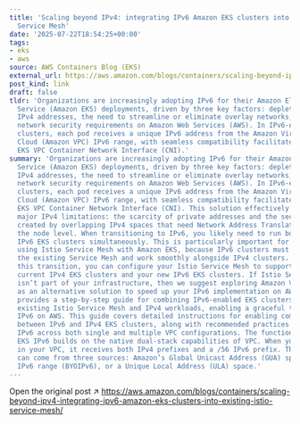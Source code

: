 ```yaml
---
title: 'Scaling beyond IPv4: integrating IPv6 Amazon EKS clusters into existing Istio
  Service Mesh'
date: '2025-07-22T18:54:25+00:00'
tags:
- eks
- aws
source: AWS Containers Blog (EKS)
external_url: https://aws.amazon.com/blogs/containers/scaling-beyond-ipv4-integrating-ipv6-amazon-eks-clusters-into-existing-istio-service-mesh/
post_kind: link
draft: false
tldr: 'Organizations are increasingly adopting IPv6 for their Amazon Elastic Kubernetes
  Service (Amazon EKS) deployments, driven by three key factors: depletion of private
  IPv4 addresses, the need to streamline or eliminate overlay networks, and improved
  network security requirements on Amazon Web Services (AWS). In IPv6-enabled EKS
  clusters, each pod receives a unique IPv6 address from the Amazon Virtual Private
  Cloud (Amazon VPC) IPv6 range, with seamless compatibility facilitated by the Amazon
  EKS VPC Container Network Interface (CNI).'
summary: 'Organizations are increasingly adopting IPv6 for their Amazon Elastic Kubernetes
  Service (Amazon EKS) deployments, driven by three key factors: depletion of private
  IPv4 addresses, the need to streamline or eliminate overlay networks, and improved
  network security requirements on Amazon Web Services (AWS). In IPv6-enabled EKS
  clusters, each pod receives a unique IPv6 address from the Amazon Virtual Private
  Cloud (Amazon VPC) IPv6 range, with seamless compatibility facilitated by the Amazon
  EKS VPC Container Network Interface (CNI). This solution effectively addresses two
  major IPv4 limitations: the scarcity of private addresses and the security vulnerabilities
  created by overlapping IPv4 spaces that need Network Address Translation (NAT) at
  the node level. When transitioning to IPv6, you likely need to run both IPv4 and
  IPv6 EKS clusters simultaneously. This is particularly important for organizations
  using Istio Service Mesh with Amazon EKS, because IPv6 clusters must integrate with
  the existing Service Mesh and work smoothly alongside IPv4 clusters. To streamline
  this transition, you can configure your Istio Service Mesh to support both your
  current IPv4 EKS clusters and your new IPv6 EKS clusters. If Istio Service Mesh
  isn’t part of your infrastructure, then we suggest exploring Amazon VPC Lattice
  as an alternative solution to speed up your IPv6 implementation on AWS. This post
  provides a step-by-step guide for combining IPv6-enabled EKS clusters with your
  existing Istio Service Mesh and IPv4 workloads, enabling a graceful transition to
  IPv6 on AWS. This guide covers detailed instructions for enabling communication
  between IPv6 and IPv4 EKS clusters, along with recommended practices for implementing
  IPv6 across both single and multiple VPC configurations. The functionality of Amazon
  EKS IPv6 builds on the native dual-stack capabilities of VPC. When you enable IPv6
  in your VPC, it receives both IPv4 prefixes and a /56 IPv6 prefix. This IPv6 prefix
  can come from three sources: Amazon’s Global Unicast Address (GUA) space, your own
  IPv6 range (BYOIPv6), or a Unique Local Address (ULA) space.'
---
```

Open the original post ↗ https://aws.amazon.com/blogs/containers/scaling-beyond-ipv4-integrating-ipv6-amazon-eks-clusters-into-existing-istio-service-mesh/
